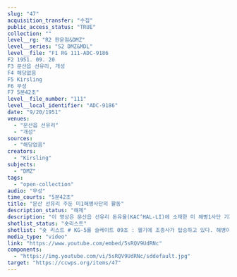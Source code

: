```yaml
---
slug: "47"
acquisition_transfer: "수집"
public_access_status: "TRUE"
collection: ""
level__rg: "R2 판문점&DMZ"
level__series: "S2 DMZ&MDL"
level__file: "F1 RG 111-ADC-9186
F2 1951. 09. 20
F3 문산읍 선유리, 개성
F4 해당없음 
F5 Kirsling
F6 무성
F7 5분42초"
level__file_number: "111"
level__local_identifier: "ADC-9186"
date: "9/20/1951"
venues: 
  - "문산읍 선유리"
  - "개성"
sources: 
  - "해당없음"
creators: 
  - "Kirsling"
subjects: 
  - "DMZ"
tags: 
  - "open-collection"
audio: "무성"
time_courts: "5분42초"
title: "문산 선유리 주둔 미1해병사단의 활동"
description_status: "해제"
description: "이 영상은 문산읍 선유리 돈유울(KAC‘HAL-LI)에 소재한 미 해병1사단 기지의 영상이다. 이미 문서에서 RG 127, UD-UP 19, Box 32에 1953년 3월 지휘일지(Command Diary report, 1953. 03)에서 해병 1사단과 1공병대대가 선유리 돈유울에 주둔하고 있다고 밝히고 있다. 따라서 본 영상은 유엔군임시사령부와 인접했으며 펠햄 기지 초기 모습을 담고 있다. 촬영한 부대는 알 수 없지만 촬영자 커슬링이다. 전체적으로 영상은 안정적이며 구도와 장면 구성이 좋은 편이다. 촬영 카메라는 아이모 35mm인데같은 시기에 유행하던 기종이다. 영상은 개성 내봉장에서 개최되는 정전회담 내용을 함께 담고 있다. "
shotlist_status: "숏리스트"
shotlist: "숏 리스트 # KG-5롤 슬레이트 09초 : 헬기에 조종사가 탑승하고 있다. 해병이라는 글자가 선명하다. 해병 기지가 보인다. (5분09초) 임진강과 그 주변 기지, 마을, 도로 등의 풍경이 보이면 문산가도 주변 미군기지들이 보인다. "
media_type: "video"
link: "https://www.youtube.com/embed/5sRQV9UdRNc"
components: 
  - "https://img.youtube.com/vi/5sRQV9UdRNc/sddefault.jpg"
target: "https://ccwps.org/items/47"
---
```

